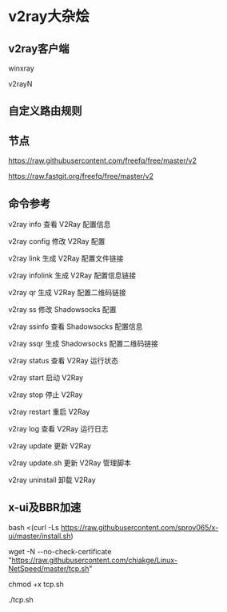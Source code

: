 # v2ray大杂烩

## v2ray客户端

winxray

v2rayN

## 自定义路由规则

## 节点

https://raw.githubusercontent.com/freefq/free/master/v2

https://raw.fastgit.org/freefq/free/master/v2

## 命令参考

v2ray info 查看 V2Ray 配置信息

v2ray config 修改 V2Ray 配置

v2ray link 生成 V2Ray 配置文件链接

v2ray infolink 生成 V2Ray 配置信息链接

v2ray qr 生成 V2Ray 配置二维码链接

v2ray ss 修改 Shadowsocks 配置

v2ray ssinfo 查看 Shadowsocks 配置信息

v2ray ssqr 生成 Shadowsocks 配置二维码链接

v2ray status 查看 V2Ray 运行状态

v2ray start 启动 V2Ray

v2ray stop 停止 V2Ray

v2ray restart 重启 V2Ray

v2ray log 查看 V2Ray 运行日志

v2ray update 更新 V2Ray

v2ray update.sh 更新 V2Ray 管理脚本

v2ray uninstall 卸载 V2Ray

## x-ui及BBR加速

bash <(curl -Ls https://raw.githubusercontent.com/sprov065/x-ui/master/install.sh)

wget -N --no-check-certificate "https://raw.githubusercontent.com/chiakge/Linux-NetSpeed/master/tcp.sh"

chmod +x tcp.sh

./tcp.sh
